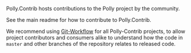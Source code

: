 Polly.Contrib hosts contributions to the Polly project by the community.

See the main readme for how to contribute to Polly.Contrib.

We recommend using [Git-Workflow](https://github.com/App-vNext/Polly/wiki/Git-Workflow) for all Polly-Contrib projects, to allow project contributors and consumers alike to understand how the code in `master` and other branches of the repository relates to released code.

